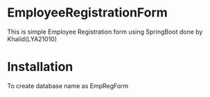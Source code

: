 # EmployeeRegistrationForm
This is simple Employee Registration form using SpringBoot done by Khalid(LYA21010)

# Installation
To create database name as EmpRegForm

